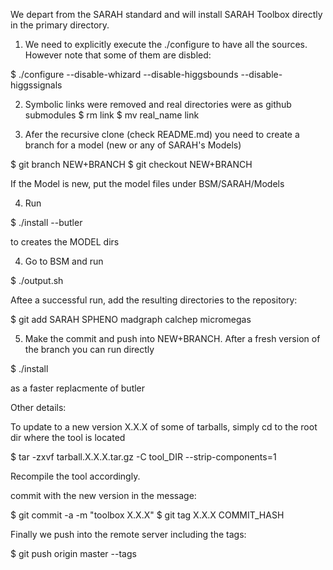 We depart from the SARAH standard and
will install SARAH Toolbox directly in the primary
directory.

1) We need to explicitly execute the ./configure to have all the sources.
   However note that some of them are disbled:

 $ ./configure --disable-whizard --disable-higgsbounds --disable-higgssignals

2) Symbolic links were removed and real directories were as github submodules
 $ rm link
 $ mv real_name link

3) Afer the recursive clone (check README.md) you
   need to create a branch for a model (new or any of SARAH's Models)
   

 $ git branch NEW+BRANCH
 $ git checkout NEW+BRANCH

If the Model is new, put the model files under BSM/SARAH/Models

4) Run

 $ ./install --butler

to creates the MODEL dirs

4) Go to BSM and run

 $ ./output.sh

 Aftee a successful run, add the resulting directories to the repository:

 $ git add SARAH SPHENO madgraph calchep micromegas
 
5) Make the commit and push into NEW+BRANCH. After a fresh version of the branch
you can run directly 

  $ ./install

as a faster replacmente of butler

Other details:

To update to a new version X.X.X of some of tarballs, simply cd to the root dir where the tool is located

  $ tar -zxvf tarball.X.X.X.tar.gz -C tool_DIR --strip-components=1

Recompile the tool accordingly.

commit with the new version in the message:

 $ git commit -a -m "toolbox X.X.X"
 $ git tag X.X.X COMMIT_HASH
 
 Finally we push into the remote server including the tags:
 
  $ git push origin master --tags
